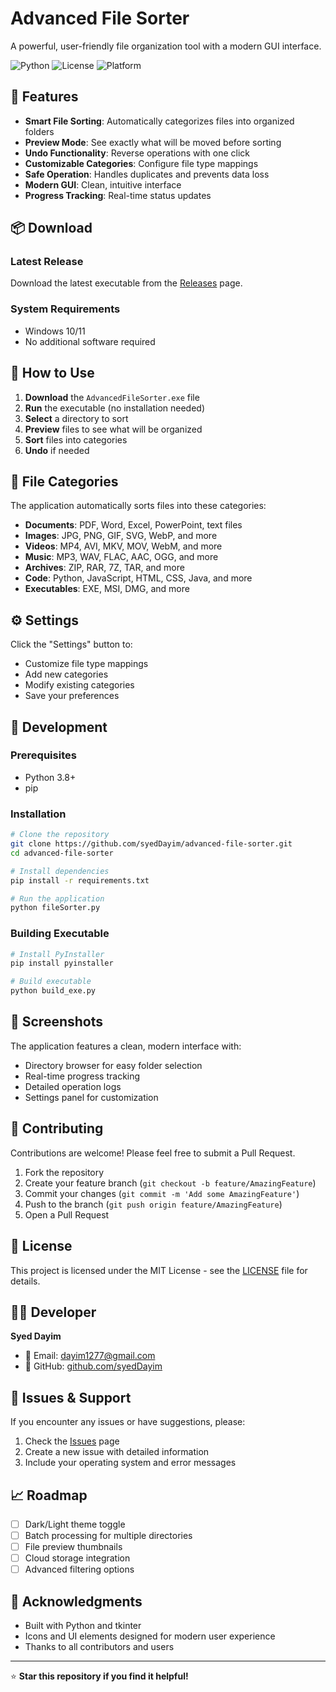 # Advanced File Sorter

A powerful, user-friendly file organization tool with a modern GUI interface.

![Python](https://img.shields.io/badge/python-v3.8+-blue.svg)
![License](https://img.shields.io/badge/license-MIT-green.svg)
![Platform](https://img.shields.io/badge/platform-Windows-lightgrey.svg)

## 🚀 Features

- **Smart File Sorting**: Automatically categorizes files into organized folders
- **Preview Mode**: See exactly what will be moved before sorting
- **Undo Functionality**: Reverse operations with one click
- **Customizable Categories**: Configure file type mappings
- **Safe Operation**: Handles duplicates and prevents data loss
- **Modern GUI**: Clean, intuitive interface
- **Progress Tracking**: Real-time status updates

## 📦 Download

### Latest Release
Download the latest executable from the [Releases](https://github.com/syedDayim/advanced-file-sorter/releases) page.

### System Requirements
- Windows 10/11
- No additional software required

## 🎯 How to Use

1. **Download** the `AdvancedFileSorter.exe` file
2. **Run** the executable (no installation needed)
3. **Select** a directory to sort
4. **Preview** files to see what will be organized
5. **Sort** files into categories
6. **Undo** if needed

## 📁 File Categories

The application automatically sorts files into these categories:

- **Documents**: PDF, Word, Excel, PowerPoint, text files
- **Images**: JPG, PNG, GIF, SVG, WebP, and more
- **Videos**: MP4, AVI, MKV, MOV, WebM, and more
- **Music**: MP3, WAV, FLAC, AAC, OGG, and more
- **Archives**: ZIP, RAR, 7Z, TAR, and more
- **Code**: Python, JavaScript, HTML, CSS, Java, and more
- **Executables**: EXE, MSI, DMG, and more

## ⚙️ Settings

Click the "Settings" button to:
- Customize file type mappings
- Add new categories
- Modify existing categories
- Save your preferences

## 🔧 Development

### Prerequisites
- Python 3.8+
- pip

### Installation
```bash
# Clone the repository
git clone https://github.com/syedDayim/advanced-file-sorter.git
cd advanced-file-sorter

# Install dependencies
pip install -r requirements.txt

# Run the application
python fileSorter.py
```

### Building Executable
```bash
# Install PyInstaller
pip install pyinstaller

# Build executable
python build_exe.py
```

## 📸 Screenshots

The application features a clean, modern interface with:
- Directory browser for easy folder selection
- Real-time progress tracking
- Detailed operation logs
- Settings panel for customization

## 🤝 Contributing

Contributions are welcome! Please feel free to submit a Pull Request.

1. Fork the repository
2. Create your feature branch (`git checkout -b feature/AmazingFeature`)
3. Commit your changes (`git commit -m 'Add some AmazingFeature'`)
4. Push to the branch (`git push origin feature/AmazingFeature`)
5. Open a Pull Request

## 📝 License

This project is licensed under the MIT License - see the [LICENSE](LICENSE) file for details.

## 👨‍💻 Developer

**Syed Dayim**
- 📧 Email: dayim1277@gmail.com
- 🐙 GitHub: [github.com/syedDayim](https://github.com/syedDayim)

## 🐛 Issues & Support

If you encounter any issues or have suggestions, please:
1. Check the [Issues](https://github.com/syedDayim/advanced-file-sorter/issues) page
2. Create a new issue with detailed information
3. Include your operating system and error messages

## 📈 Roadmap

- [ ] Dark/Light theme toggle
- [ ] Batch processing for multiple directories
- [ ] File preview thumbnails
- [ ] Cloud storage integration
- [ ] Advanced filtering options

## 🙏 Acknowledgments

- Built with Python and tkinter
- Icons and UI elements designed for modern user experience
- Thanks to all contributors and users

---

⭐ **Star this repository if you find it helpful!**
